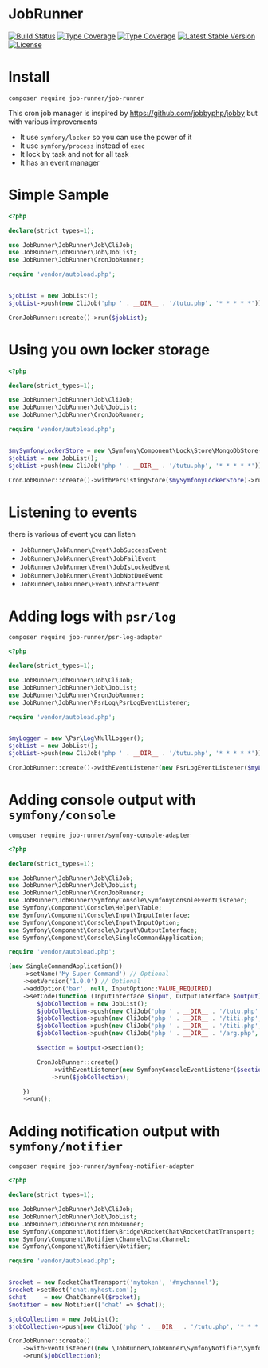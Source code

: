 # JobRunner

[![Build Status](https://github.com/job-runner/job-runner/actions/workflows/continuous-integration.yml/badge.svg)](https://github.com/job-runner/job-runner/actions/workflows/continuous-integration.yml)
[![Type Coverage](https://shepherd.dev/github/job-runner/job-runner/coverage.svg)](https://shepherd.dev/github/job-runner/job-runner)
[![Type Coverage](https://shepherd.dev/github/job-runner/job-runner/level.svg)](https://shepherd.dev/github/job-runner/job-runner)
[![Latest Stable Version](https://poser.pugx.org/job-runner/job-runner/v/stable)](https://packagist.org/packages/job-runner/job-runner)
[![License](https://poser.pugx.org/job-runner/job-runner/license)](https://packagist.org/packages/job-runner/job-runner)


# Install

`composer require job-runner/job-runner`

This cron job manager is inspired by https://github.com/jobbyphp/jobby but with various improvements

- It use `symfony/locker` so you can use the power of it
- It use `symfony/process` instead of `exec`
- It lock by task and not for all task
- It has an event manager

# Simple Sample

````php
<?php

declare(strict_types=1);

use JobRunner\JobRunner\Job\CliJob;
use JobRunner\JobRunner\Job\JobList;
use JobRunner\JobRunner\CronJobRunner;

require 'vendor/autoload.php';


$jobList = new JobList();
$jobList->push(new CliJob('php ' . __DIR__ . '/tutu.php', '* * * * *'));

CronJobRunner::create()->run($jobList);

````

# Using you own locker storage

````php
<?php

declare(strict_types=1);

use JobRunner\JobRunner\Job\CliJob;
use JobRunner\JobRunner\Job\JobList;
use JobRunner\JobRunner\CronJobRunner;

require 'vendor/autoload.php';


$mySymfonyLockerStore = new \Symfony\Component\Lock\Store\MongoDbStore();
$jobList = new JobList();
$jobList->push(new CliJob('php ' . __DIR__ . '/tutu.php', '* * * * *'));

CronJobRunner::create()->withPersistingStore($mySymfonyLockerStore)->run($jobList);

````

# Listening to events

there is various of event you can listen

- `JobRunner\JobRunner\Event\JobSuccessEvent`
- `JobRunner\JobRunner\Event\JobFailEvent`
- `JobRunner\JobRunner\Event\JobIsLockedEvent`
- `JobRunner\JobRunner\Event\JobNotDueEvent`
- `JobRunner\JobRunner\Event\JobStartEvent`

# Adding logs with `psr/log`

`composer require job-runner/psr-log-adapter`

````php
<?php

declare(strict_types=1);

use JobRunner\JobRunner\Job\CliJob;
use JobRunner\JobRunner\Job\JobList;
use JobRunner\JobRunner\CronJobRunner;
use JobRunner\JobRunner\PsrLog\PsrLogEventListener;

require 'vendor/autoload.php';


$myLogger = new \Psr\Log\NullLogger();
$jobList = new JobList();
$jobList->push(new CliJob('php ' . __DIR__ . '/tutu.php', '* * * * *'));

CronJobRunner::create()->withEventListener(new PsrLogEventListener($myLogger));->run($jobList);

````

# Adding console output with `symfony/console`

`composer require job-runner/symfony-console-adapter`

````php
<?php

declare(strict_types=1);

use JobRunner\JobRunner\Job\CliJob;
use JobRunner\JobRunner\Job\JobList;
use JobRunner\JobRunner\CronJobRunner;
use JobRunner\JobRunner\SymfonyConsole\SymfonyConsoleEventListener;
use Symfony\Component\Console\Helper\Table;
use Symfony\Component\Console\Input\InputInterface;
use Symfony\Component\Console\Input\InputOption;
use Symfony\Component\Console\Output\OutputInterface;
use Symfony\Component\Console\SingleCommandApplication;

require 'vendor/autoload.php';

(new SingleCommandApplication())
    ->setName('My Super Command') // Optional
    ->setVersion('1.0.0') // Optional
    ->addOption('bar', null, InputOption::VALUE_REQUIRED)
    ->setCode(function (InputInterface $input, OutputInterface $output) {
        $jobCollection = new JobList();
        $jobCollection->push(new CliJob('php ' . __DIR__ . '/tutu.php', '* * * * *'));
        $jobCollection->push(new CliJob('php ' . __DIR__ . '/titi.php', '* * * * *', 'sample'));
        $jobCollection->push(new CliJob('php ' . __DIR__ . '/titi.php', '1 1 1 1 1', 'hehe'));
        $jobCollection->push(new CliJob('php ' . __DIR__ . '/arg.php', '* * * * *'));

        $section = $output->section();

        CronJobRunner::create()
            ->withEventListener(new SymfonyConsoleEventListener($section, new Table($section)))
            ->run($jobCollection);

    })
    ->run();
````

# Adding notification output with `symfony/notifier`

`composer require job-runner/symfony-notifier-adapter`

````php
<?php

declare(strict_types=1);

use JobRunner\JobRunner\Job\CliJob;
use JobRunner\JobRunner\Job\JobList;
use JobRunner\JobRunner\CronJobRunner;
use Symfony\Component\Notifier\Bridge\RocketChat\RocketChatTransport;
use Symfony\Component\Notifier\Channel\ChatChannel;
use Symfony\Component\Notifier\Notifier;

require 'vendor/autoload.php';


$rocket = new RocketChatTransport('mytoken', '#mychannel');
$rocket->setHost('chat.myhost.com');
$chat     = new ChatChannel($rocket);
$notifier = new Notifier(['chat' => $chat]);

$jobCollection = new JobList();
$jobCollection->push(new CliJob('php ' . __DIR__ . '/tutu.php', '* * * * *'));

CronJobRunner::create()
    ->withEventListener((new \JobRunner\JobRunner\SymfonyNotifier\SymfonyNotifierEventListener($notifier))->withNotificationChannelFail(['chat']))
    ->run($jobCollection);

````

